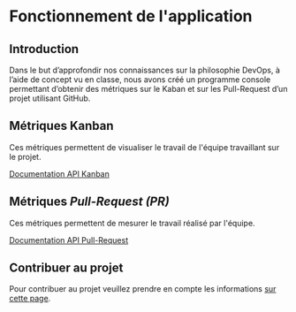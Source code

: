 # Fonctionnement de l'application 

## Introduction
Dans le but d’approfondir nos connaissances sur la philosophie DevOps, à l’aide de concept vu en classe, nous avons créé un programme console permettant d’obtenir des métriques sur le Kaban et sur les Pull-Request d’un projet utilisant GitHub.


## Métriques Kanban
Ces métriques permettent de visualiser le travail de l'équipe travaillant sur le projet.

[Documentation API Kanban](./metriques/kandan.md)


## Métriques *Pull-Request (PR)*
Ces métriques permettent de mesurer le travail réalisé par l'équipe.

[Documentation API Pull-Request](./metriques/pull.md)


## Contribuer au projet
Pour contribuer au projet veuillez prendre en compte les informations [sur cette page](./docs/contribution.md).